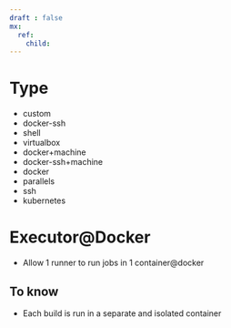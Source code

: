 ```yaml
---
draft : false
mx:
  ref:
    child:
---
```



# Type
- custom
- docker-ssh
- shell
- virtualbox
- docker+machine
- docker-ssh+machine
- docker
- parallels
- ssh
- kubernetes

# Executor@Docker
- Allow 1 runner to run jobs in 1 container@docker

## To know
- Each build is run in a separate and isolated container

